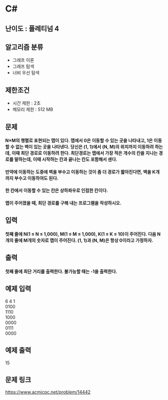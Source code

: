 # C#

## 난이도 : 플레티넘 4

## 알고리즘 분류
  - 그래프 이론
  - 그래프 탐색
  - 너비 우선 탐색

## 제한조건
  - 시간 제한 : 2초
  - 메모리 제한 : 512 MB

## 문제
#### N×M의 행렬로 표현되는 맵이 있다. 맵에서 0은 이동할 수 있는 곳을 나타내고, 1은 이동할 수 없는 벽이 있는 곳을 나타낸다. 당신은 (1, 1)에서 (N, M)의 위치까지 이동하려 하는데, 이때 최단 경로로 이동하려 한다. 최단경로는 맵에서 가장 적은 개수의 칸을 지나는 경로를 말하는데, 이때 시작하는 칸과 끝나는 칸도 포함해서 센다.
#### 만약에 이동하는 도중에 벽을 부수고 이동하는 것이 좀 더 경로가 짧아진다면, 벽을 K개 까지 부수고 이동하여도 된다.
#### 한 칸에서 이동할 수 있는 칸은 상하좌우로 인접한 칸이다.
#### 맵이 주어졌을 때, 최단 경로를 구해 내는 프로그램을 작성하시오.

## 입력
#### 첫째 줄에 N(1 ≤ N ≤ 1,000), M(1 ≤ M ≤ 1,000), K(1 ≤ K ≤ 10)이 주어진다. 다음 N개의 줄에 M개의 숫자로 맵이 주어진다. (1, 1)과 (N, M)은 항상 0이라고 가정하자.

## 출력
#### 첫째 줄에 최단 거리를 출력한다. 불가능할 때는 -1을 출력한다.

## 예제 입력
6 4 1<br/>
0100<br/>
1110<br/>
1000<br/>
0000<br/>
0111<br/>
0000<br/>

## 예제 출력
15<br/>

## 문제 링크
https://www.acmicpc.net/problem/14442